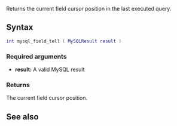 <pageclass class="#AA7592" subcaption="MTA-MySQL Module"></pageclass>

Returns the current field cursor position in the last executed query.

Syntax
------

``` lua
int mysql_field_tell ( MySQLResult result )
```

### Required arguments

-   **result:** A valid MySQL result

### Returns

The current field cursor position.

See also
--------
